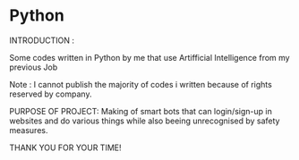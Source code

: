 # Python


INTRODUCTION :

Some codes written in Python by me that use Artifficial Intelligence from my previous Job

Note : I cannot publish the majority of codes i written because of rights reserved by company.

PURPOSE OF PROJECT: Making of smart bots that can login/sign-up in websites and do various things while also beeing unrecognised by safety measures.

THANK YOU FOR YOUR TIME!
